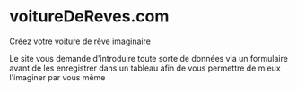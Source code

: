 # voitureDeReves.com
Créez votre voiture de rêve imaginaire

Le site vous demande d'introduire toute sorte de données via un formulaire avant de les enregistrer dans un tableau afin de vous permettre de mieux l'imaginer par vous même 

